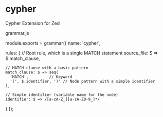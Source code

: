 # cypher
Cypher Extension for Zed

grammar.js

module.exports = grammar({
  name: 'cypher',

  rules: {
    // Root rule, which is a single MATCH statement
    source_file: $ => $.match_clause,

    // MATCH clause with a basic pattern
    match_clause: $ => seq(
      'MATCH',         // Keyword
      '(', $.identifier, ')' // Node pattern with a simple identifier
    ),

    // Simple identifier (variable name for the node)
    identifier: $ => /[a-zA-Z_][a-zA-Z0-9_]*/
  }
});
